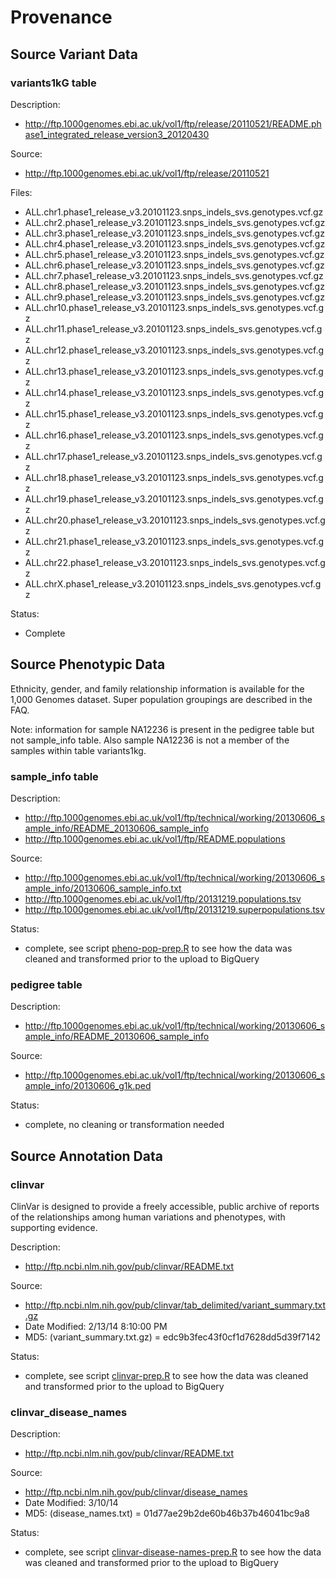 Provenance
========================================================

Source Variant Data
------------------------------

### variants1kG table

Description:
* http://ftp.1000genomes.ebi.ac.uk/vol1/ftp/release/20110521/README.phase1_integrated_release_version3_20120430

Source: 
* http://ftp.1000genomes.ebi.ac.uk/vol1/ftp/release/20110521

Files: 
* ALL.chr1.phase1_release_v3.20101123.snps_indels_svs.genotypes.vcf.gz
* ALL.chr2.phase1_release_v3.20101123.snps_indels_svs.genotypes.vcf.gz
* ALL.chr3.phase1_release_v3.20101123.snps_indels_svs.genotypes.vcf.gz
* ALL.chr4.phase1_release_v3.20101123.snps_indels_svs.genotypes.vcf.gz
* ALL.chr5.phase1_release_v3.20101123.snps_indels_svs.genotypes.vcf.gz
* ALL.chr6.phase1_release_v3.20101123.snps_indels_svs.genotypes.vcf.gz
* ALL.chr7.phase1_release_v3.20101123.snps_indels_svs.genotypes.vcf.gz
* ALL.chr8.phase1_release_v3.20101123.snps_indels_svs.genotypes.vcf.gz
* ALL.chr9.phase1_release_v3.20101123.snps_indels_svs.genotypes.vcf.gz
* ALL.chr10.phase1_release_v3.20101123.snps_indels_svs.genotypes.vcf.gz
* ALL.chr11.phase1_release_v3.20101123.snps_indels_svs.genotypes.vcf.gz
* ALL.chr12.phase1_release_v3.20101123.snps_indels_svs.genotypes.vcf.gz
* ALL.chr13.phase1_release_v3.20101123.snps_indels_svs.genotypes.vcf.gz
* ALL.chr14.phase1_release_v3.20101123.snps_indels_svs.genotypes.vcf.gz
* ALL.chr15.phase1_release_v3.20101123.snps_indels_svs.genotypes.vcf.gz
* ALL.chr16.phase1_release_v3.20101123.snps_indels_svs.genotypes.vcf.gz
* ALL.chr17.phase1_release_v3.20101123.snps_indels_svs.genotypes.vcf.gz
* ALL.chr18.phase1_release_v3.20101123.snps_indels_svs.genotypes.vcf.gz
* ALL.chr19.phase1_release_v3.20101123.snps_indels_svs.genotypes.vcf.gz
* ALL.chr20.phase1_release_v3.20101123.snps_indels_svs.genotypes.vcf.gz
* ALL.chr21.phase1_release_v3.20101123.snps_indels_svs.genotypes.vcf.gz
* ALL.chr22.phase1_release_v3.20101123.snps_indels_svs.genotypes.vcf.gz
* ALL.chrX.phase1_release_v3.20101123.snps_indels_svs.genotypes.vcf.gz

Status: 
* Complete

Source Phenotypic Data
--------------------------------
Ethnicity, gender, and family relationship information is available for the 1,000 Genomes dataset.  Super population groupings are described in the FAQ.

Note: information for sample NA12236 is present in the pedigree table but not sample_info table.  Also sample NA12236 is not a member of the samples within table variants1kg.

### sample_info table

Description: 
* http://ftp.1000genomes.ebi.ac.uk/vol1/ftp/technical/working/20130606_sample_info/README_20130606_sample_info
* http://ftp.1000genomes.ebi.ac.uk/vol1/ftp/README.populations 

Source: 
* http://ftp.1000genomes.ebi.ac.uk/vol1/ftp/technical/working/20130606_sample_info/20130606_sample_info.txt 
* http://ftp.1000genomes.ebi.ac.uk/vol1/ftp/20131219.populations.tsv
* http://ftp.1000genomes.ebi.ac.uk/vol1/ftp/20131219.superpopulations.tsv

Status: 
* complete, see script [pheno-pop-prep.R](./pheno-pop-prep.R) to see how the data was cleaned and transformed prior to the upload to BigQuery

### pedigree table

Description: 
* http://ftp.1000genomes.ebi.ac.uk/vol1/ftp/technical/working/20130606_sample_info/README_20130606_sample_info

Source:  
* http://ftp.1000genomes.ebi.ac.uk/vol1/ftp/technical/working/20130606_sample_info/20130606_g1k.ped

Status: 
* complete, no cleaning or transformation needed 

Source Annotation Data
----------------------------------

### clinvar
ClinVar is designed to provide a freely accessible, public archive of reports of the relationships among human variations and phenotypes, with supporting evidence. 

Description: 
* http://ftp.ncbi.nlm.nih.gov/pub/clinvar/README.txt

Source:
* http://ftp.ncbi.nlm.nih.gov/pub/clinvar/tab_delimited/variant_summary.txt.gz
* Date Modified: 2/13/14 8:10:00 PM
* MD5: (variant_summary.txt.gz) = edc9b3fec43f0cf1d7628dd5d39f7142

Status:
* complete, see script [clinvar-prep.R](./clinvar-prep.R) to see how the data was cleaned and transformed prior to the upload to BigQuery

### clinvar_disease_names

Description:
* http://ftp.ncbi.nlm.nih.gov/pub/clinvar/README.txt

Source:
* http://ftp.ncbi.nlm.nih.gov/pub/clinvar/disease_names
* Date Modified: 3/10/14 
* MD5: (disease_names.txt) = 01d77ae29b2de60b46b37b46041bc9a8

Status: 
* complete, see script [clinvar-disease-names-prep.R](./clinvar-disease-name-prep.R) to see how the data was cleaned and transformed prior to the upload to BigQuery
